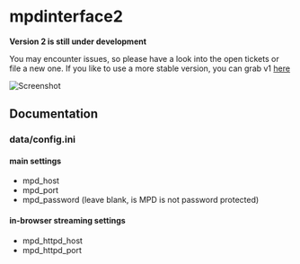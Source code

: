 # mpdinterface2

**Version 2 is still under development**

You may encounter issues, so please have a look into the open tickets or file a new one. If you like to use a more stable version, you can grab v1 [here](https://github.com/sn0opy/MPD-Webinterface)

![Screenshot](http://f.cl.ly/items/1Y353e241a1w2u0A0I1r/Screen%20Shot%202013-06-01%20at%202.49.00%20PM.png)

## Documentation


### data/config.ini

#### main settings
- mpd_host
- mpd_port 
- mpd_password (leave blank, is MPD is not password protected)

#### in-browser streaming settings
- mpd\_httpd\_host
- mpd\_httpd\_port
